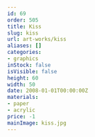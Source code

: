 ```yaml
---
id: 69
order: 505
title: Kiss
slug: kiss
url: art-works/kiss
aliases: []
categories:
- graphics
inStock: false
isVisible: false
height: 60
width: 50
date: 2008-01-01T00:00:00Z
materials:
- paper
- acrylic
price: -1
mainImage: kiss.jpg
---
```

